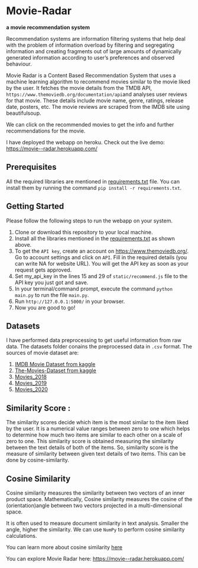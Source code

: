 # Movie-Radar

**a movie recommendation system**

Recommendation systems are information filtering systems that help deal with the problem of information overload by filtering and segregating information and creating fragments out of large amounts of dynamically generated information according to user’s preferences and observed behaviour.

Movie Radar is a Content Based Recommendation System that uses a machine learning algorithm to recommend movies similar to the movie liked by the user. It fetches the movie details from the TMDB API, `https://www.themoviedb.org/documentation/api`and analyses user reviews for that movie. These details include movie name, genre, ratings, release date, posters, etc.
The movie reviews are scraped from the IMDB site using beautifulsoup.

We can click on the recommended movies to get the info and further recommendations for the movie.

I have deployed the webapp on heroku.
Check out the live demo: https://movie--radar.herokuapp.com/

## Prerequisites

All the required libraries are mentioned in [requirements.txt](https://github.com/pooja610/Movie-Radar/blob/main/requirements.txt) file. You can install them by running the command `pip install -r requirements.txt`.

## Getting Started

Please follow the following steps to run the webapp on your system.

1. Clone or download this repository to your local machine.
2. Install all the libraries mentioned in the [requirements.txt](https://github.com/pooja610/Movie-Radar/blob/main/requirements.txt) as shown above.
3. To get the `API key`, create an account on https://www.themoviedb.org/. Go to account settings and click on `API`. Fill in the required details (you can write NA for website URL). You will get the API key as soon as your request gets approved.
3. Set my_api_key in the lines 15 and 29 of `static/recommend.js` file to the API key you just got and save.
4. In your terminal/command prompt, execute the command `python main.py` to run the file `main.py`.
5. Run `http://127.0.0.1:5000/` in your browser.
6. Now you are good to go!

## Datasets

I have performed data preprocessing to get useful information from raw data. The datasets folder conains the preprocessed data in `.csv` format.
The sources of movie dataset are:
1. [IMDB Movie Dataset from kaggle](https://www.kaggle.com/carolzhangdc/imdb-5000-movie-dataset)
2. [The-Movies-Dataset from kaggle](https://www.kaggle.com/rounakbanik/the-movies-dataset)
3. [Movies_2018](https://en.wikipedia.org/wiki/List_of_American_films_of_2018)
4. [Movies_2019](https://en.wikipedia.org/wiki/List_of_American_films_of_2019)
5. [Movies_2020](https://en.wikipedia.org/wiki/List_of_American_films_of_2020)

## Similarity Score : 

The similarity scores decide which item is the most similar to the item liked by the user. 
   It is a numerical value ranges between zero to one which helps to determine how much two items are similar to each other on a scale of zero to one. This similarity score is obtained measuring the similarity between the text details of both of the items. So, similarity score is the measure of similarity between given text details of two items. This can be done by cosine-similarity.
   
## Cosine Similarity

Cosine similarity measures the similarity between two vectors of an inner product space. Mathematically, Cosine similarity measures the cosine of the (orientation)angle between two vectors projected in a multi-dimensional space.

It is often used to measure document similarity in text analysis. Smaller the angle, higher the similarity. We can use `NumPy` to perform cosine similarity calculations.

You can learn more about cosine similarity [here](https://www.sciencedirect.com/topics/computer-science/cosine-similarity#:~:text=Cosine%20similarity%20measures%20the%20similarity,document%20similarity%20in%20text%20analysis.)


You can explore Movie Radar here: https://movie--radar.herokuapp.com/
